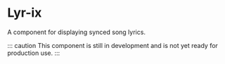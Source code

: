 # Lyr-ix

A component for displaying synced song lyrics.

::: caution
This component is still in development and is not yet ready for production use.
:::
